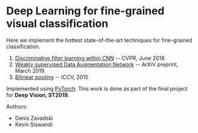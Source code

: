 # Deep Learning for fine-grained visual classification

Here we implement the hottest state-of-the-art techniques for fine-grained classification.

1. [Discriminative filter learning within CNN](https://arxiv.org/abs/1611.09932) -- CVPR, June 2018
2. [Weakly supervised Data Augmentation Network](https://arxiv.org/abs/1901.09891) -- ArXiV preprint, March 2019.
3. [Bilinear pooling](http://vis-www.cs.umass.edu/bcnn/docs/bcnn_iccv15.pdf) -- ICCV, 2015

Implemented using [PyTorch](https://pytorch.org/). This work is done as part of the final project for **Deep Vision, ST2019**.

Authors:
* Denis Zavadski
* Kevin Siswandi
